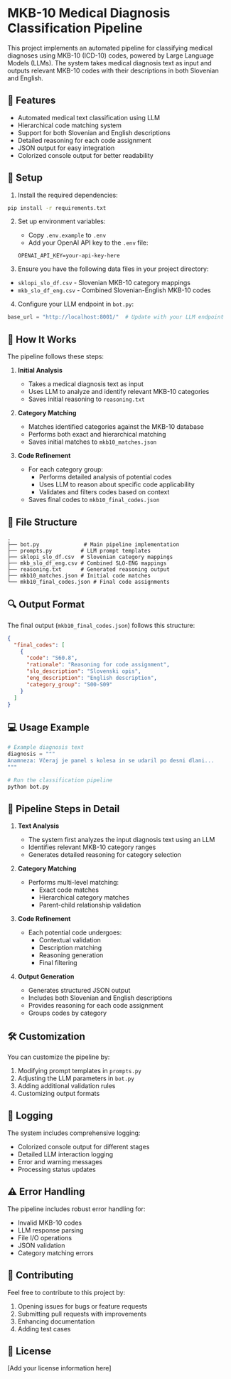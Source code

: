 # MKB-10 Medical Diagnosis Classification Pipeline

This project implements an automated pipeline for classifying medical diagnoses using MKB-10 (ICD-10) codes, powered by Large Language Models (LLMs). The system takes medical diagnosis text as input and outputs relevant MKB-10 codes with their descriptions in both Slovenian and English.

## 🌟 Features

- Automated medical text classification using LLM
- Hierarchical code matching system
- Support for both Slovenian and English descriptions
- Detailed reasoning for each code assignment
- JSON output for easy integration
- Colorized console output for better readability

## 🔧 Setup

1. Install the required dependencies:
```bash
pip install -r requirements.txt
```

2. Set up environment variables:
   - Copy `.env.example` to `.env`
   - Add your OpenAI API key to the `.env` file:
   ```
   OPENAI_API_KEY=your-api-key-here
   ```

3. Ensure you have the following data files in your project directory:
- `sklopi_slo_df.csv` - Slovenian MKB-10 category mappings
- `mkb_slo_df_eng.csv` - Combined Slovenian-English MKB-10 codes

4. Configure your LLM endpoint in `bot.py`:
```python
base_url = "http://localhost:8001/"  # Update with your LLM endpoint
```

## 🚀 How It Works

The pipeline follows these steps:

1. **Initial Analysis**
   - Takes a medical diagnosis text as input
   - Uses LLM to analyze and identify relevant MKB-10 categories
   - Saves initial reasoning to `reasoning.txt`

2. **Category Matching**
   - Matches identified categories against the MKB-10 database
   - Performs both exact and hierarchical matching
   - Saves initial matches to `mkb10_matches.json`

3. **Code Refinement**
   - For each category group:
     - Performs detailed analysis of potential codes
     - Uses LLM to reason about specific code applicability
     - Validates and filters codes based on context
   - Saves final codes to `mkb10_final_codes.json`

## 📁 File Structure

```
.
├── bot.py              # Main pipeline implementation
├── prompts.py         # LLM prompt templates
├── sklopi_slo_df.csv  # Slovenian category mappings
├── mkb_slo_df_eng.csv # Combined SLO-ENG mappings
├── reasoning.txt      # Generated reasoning output
├── mkb10_matches.json # Initial code matches
└── mkb10_final_codes.json # Final code assignments
```

## 🔍 Output Format

The final output (`mkb10_final_codes.json`) follows this structure:

```json
{
  "final_codes": [
    {
      "code": "S60.8",
      "rationale": "Reasoning for code assignment",
      "slo_description": "Slovenski opis",
      "eng_description": "English description",
      "category_group": "S00-S09"
    }
  ]
}
```

## 💻 Usage Example

```python
# Example diagnosis text
diagnosis = """
Anamneza: Včeraj je panel s kolesa in se udaril po desni dlani...
"""

# Run the classification pipeline
python bot.py
```

## 🔄 Pipeline Steps in Detail

1. **Text Analysis**
   - The system first analyzes the input diagnosis text using an LLM
   - Identifies relevant MKB-10 category ranges
   - Generates detailed reasoning for category selection

2. **Category Matching**
   - Performs multi-level matching:
     - Exact code matches
     - Hierarchical category matches
     - Parent-child relationship validation

3. **Code Refinement**
   - Each potential code undergoes:
     - Contextual validation
     - Description matching
     - Reasoning generation
     - Final filtering

4. **Output Generation**
   - Generates structured JSON output
   - Includes both Slovenian and English descriptions
   - Provides reasoning for each code assignment
   - Groups codes by category

## 🛠 Customization

You can customize the pipeline by:

1. Modifying prompt templates in `prompts.py`
2. Adjusting the LLM parameters in `bot.py`
3. Adding additional validation rules
4. Customizing output formats

## 📝 Logging

The system includes comprehensive logging:
- Colorized console output for different stages
- Detailed LLM interaction logging
- Error and warning messages
- Processing status updates

## ⚠️ Error Handling

The pipeline includes robust error handling for:
- Invalid MKB-10 codes
- LLM response parsing
- File I/O operations
- JSON validation
- Category matching errors

## 🤝 Contributing

Feel free to contribute to this project by:
1. Opening issues for bugs or feature requests
2. Submitting pull requests with improvements
3. Enhancing documentation
4. Adding test cases

## 📄 License

[Add your license information here] 